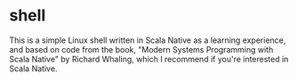 shell
=====

This is a simple Linux shell written in Scala Native as a learning experience, and based on code from the book, "Modern Systems Programming with Scala Native" by Richard Whaling, which I recommend if you're interested in Scala Native.
